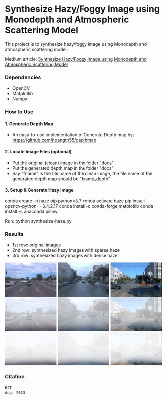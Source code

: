 # Synthesize Hazy/Foggy Image using Monodepth and Atmospheric Scattering Model

This project is to synthesize hazy/foggy image using Monodepth and atmospheric scattering model.

Medium article: [Synthesize Hazy/Foggy Image using Monodepth and Atmospheric Scattering Model](https://leanhtrann.medium.com/synthesize-hazy-foggy-image-using-monodepth-and-atmospheric-scattering-model-9850c721b74e)

### Dependencies
- OpenCV
- Matplotlib
- Numpy

### How to Use

#### 1. Generate Depth Map
- An easy-to-use implementation of Generate Depth map by: https://github.com/hoangth55/depthmap

#### 2. Locate Image Files (optional)
- Put the original (clean) image in the folder "docs"
- Put the generated depth map in the folder "docs"
- Say "fname" is the file name of the clean image, the file name of the generated depth map should be "fname_depth"


#### 3. Setup & Generate Hazy Image
conda create -n haze pip python=3.7
conda activate haze
pip install opencv-python==3.4.2.17
conda install -c conda-forge matplotlib
conda install -c anaconda pillow

Run: python synthesize-haze.py

### Results
- 1st row: original images
- 2nd row: synthesized hazy images with sparse haze
- 3rd row: synthesized hazy images with dense haze
<img src="docs/synthesized-haze-2.png" width="900">

### Citation
```
H2T
Aug. 2023
